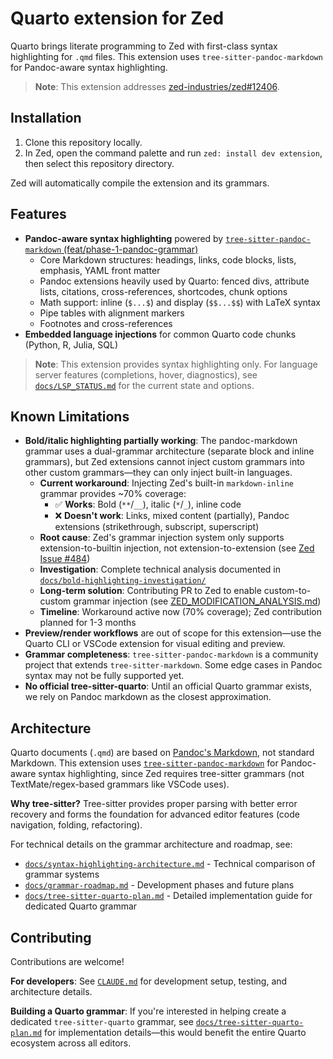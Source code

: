 # Quarto extension for Zed

Quarto brings literate programming to Zed with first-class syntax highlighting for `.qmd` files. This extension uses `tree-sitter-pandoc-markdown` for Pandoc-aware syntax highlighting.

> **Note**: This extension addresses [zed-industries/zed#12406](https://github.com/zed-industries/zed/issues/12406).

## Installation

1. Clone this repository locally.
2. In Zed, open the command palette and run `zed: install dev extension`, then select this repository directory.

Zed will automatically compile the extension and its grammars.

## Features

- **Pandoc-aware syntax highlighting** powered by [`tree-sitter-pandoc-markdown` (feat/phase-1-pandoc-grammar)](https://github.com/ck37/tree-sitter-pandoc-markdown/tree/feat/phase-1-pandoc-grammar)
  - Core Markdown structures: headings, links, code blocks, lists, emphasis, YAML front matter
  - Pandoc extensions heavily used by Quarto: fenced divs, attribute lists, citations, cross-references, shortcodes, chunk options
  - Math support: inline (`$...$`) and display (`$$...$$`) with LaTeX syntax
  - Pipe tables with alignment markers
  - Footnotes and cross-references
- **Embedded language injections** for common Quarto code chunks (Python, R, Julia, SQL)

> **Note**: This extension provides syntax highlighting only. For language server features (completions, hover, diagnostics), see [`docs/LSP_STATUS.md`](docs/LSP_STATUS.md) for the current state and options.

## Known Limitations

- **Bold/italic highlighting partially working**: The pandoc-markdown grammar uses a dual-grammar architecture (separate block and inline grammars), but Zed extensions cannot inject custom grammars into other custom grammars—they can only inject built-in languages.
  - **Current workaround**: Injecting Zed's built-in `markdown-inline` grammar provides ~70% coverage:
    - ✅ **Works**: Bold (`**`/`__`), italic (`*`/`_`), inline code
    - ❌ **Doesn't work**: Links, mixed content (partially), Pandoc extensions (strikethrough, subscript, superscript)
  - **Root cause**: Zed's grammar injection system only supports extension-to-builtin injection, not extension-to-extension (see [Zed Issue #484](https://github.com/zed-industries/zed/issues/484))
  - **Investigation**: Complete technical analysis documented in [`docs/bold-highlighting-investigation/`](docs/bold-highlighting-investigation/)
  - **Long-term solution**: Contributing PR to Zed to enable custom-to-custom grammar injection (see [ZED_MODIFICATION_ANALYSIS.md](docs/bold-highlighting-investigation/ZED_MODIFICATION_ANALYSIS.md))
  - **Timeline**: Workaround active now (70% coverage); Zed contribution planned for 1-3 months
- **Preview/render workflows** are out of scope for this extension—use the Quarto CLI or VSCode extension for visual editing and preview.
- **Grammar completeness**: `tree-sitter-pandoc-markdown` is a community project that extends `tree-sitter-markdown`. Some edge cases in Pandoc syntax may not be fully supported yet.
- **No official tree-sitter-quarto**: Until an official Quarto grammar exists, we rely on Pandoc markdown as the closest approximation.

## Architecture

Quarto documents (`.qmd`) are based on [Pandoc's Markdown](https://pandoc.org/MANUAL.html#pandocs-markdown), not standard Markdown. This extension uses [`tree-sitter-pandoc-markdown`](https://github.com/ck37/tree-sitter-pandoc-markdown) for Pandoc-aware syntax highlighting, since Zed requires tree-sitter grammars (not TextMate/regex-based grammars like VSCode uses).

**Why tree-sitter?** Tree-sitter provides proper parsing with better error recovery and forms the foundation for advanced editor features (code navigation, folding, refactoring).

For technical details on the grammar architecture and roadmap, see:
- [`docs/syntax-highlighting-architecture.md`](docs/syntax-highlighting-architecture.md) - Technical comparison of grammar systems
- [`docs/grammar-roadmap.md`](docs/grammar-roadmap.md) - Development phases and future plans
- [`docs/tree-sitter-quarto-plan.md`](docs/tree-sitter-quarto-plan.md) - Detailed implementation guide for dedicated Quarto grammar

## Contributing

Contributions are welcome!

**For developers**: See [`CLAUDE.md`](CLAUDE.md) for development setup, testing, and architecture details.

**Building a Quarto grammar**: If you're interested in helping create a dedicated `tree-sitter-quarto` grammar, see [`docs/tree-sitter-quarto-plan.md`](docs/tree-sitter-quarto-plan.md) for implementation details—this would benefit the entire Quarto ecosystem across all editors.
